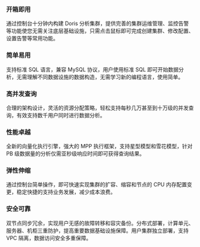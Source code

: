 ### 开箱即用
通过控制台十分钟内构建 Doris 分析集群，提供完善的集群运维管理、监控告警等功能使您无需关注底层基础设施，只需点击鼠标即可完成创建集群、修改配置、设置告警等常用功能。

### 简单易用
支持标准 SQL 语言，兼容 MySQL 协议，用户使用标准 SQL 即可开始数据分析，无需理解不同数据设施的数据构造，无需学习新的编程语言，使用简单。

### 高并发查询
合理的架构设计，灵活的资源分配策略，轻松支持每秒几万甚至到十万级的并发查询，有效支持数千用户同时进行数据分析。

### 性能卓越
全新的向量化执行引擎，强大的 MPP 执行框架，支持星型模型和雪花模型，针对 PB 级数据量的分析仅需亚秒级响应时间即可获得查询结果。

### 弹性伸缩
通过控制台简单操作，即可快速实现集群的扩容、缩容和节点的 CPU 内存配置变更，稳定快捷的支持业务发展，减少成本浪费。

### 安全可靠
双节点同步冗余，实现用户无感的故障转移和容灾备份。分布式部署，计算单元、服务器、机柜三重防护，提高重要数据基础设施保障。用户集群独立部署，支持 VPC 隔离，数据访问安全多重保障。
